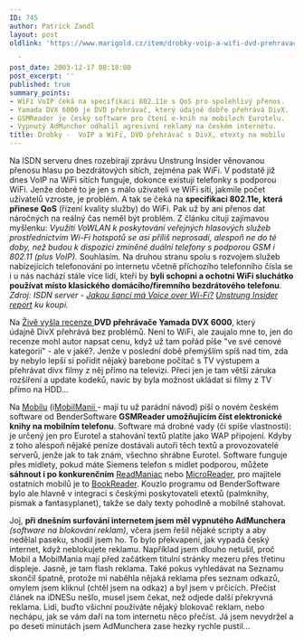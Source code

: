 ```yaml
---
ID: 745
author: Patrick Zandl
layout: post
oldlink: 'https://www.marigold.cz/item/drobky-voip-a-wifi-dvd-prehravac-s-divx-etexty-na-mobilu

  '
post_date: 2003-12-17 08:18:00
post_excerpt: ''
published: true
summary_points:
- WiFi VoIP čeká na specifikaci 802.11e s QoS pro spolehlivý přenos.
- Yamada DVX 6000 je DVD přehrávač, který údajně dobře přehrává DivX.
- GSMReader je český software pro čtení e-knih na mobilech Eurotelu.
- Vypnutý AdMuncher odhalil agresivní reklamy na českém internetu.
title: Drobky -  VoIP a WiFi, DVD přehrávač s DivX, etexty na mobilu
---
```


<p>
Na ISDN serveru dnes rozebírají zprávu Unstrung Insider věnovanou přenosu hlasu po bezdrátových sítích, zejména pak WiFi. V podstatě již dnes VoIP na WiFi sítích funguje, dokonce existují telefonky s podporou WiFi. Jenže dobré to je jen s málo uživateli ve WiFi síti, jakmile počet uživatelů vzroste, je problém. A tak se čeká na <STRONG>specifikaci 802.11e, která přinese QoS</STRONG> (řízení kvality služby) do WiFi. Pak už by ani přenos dat náročných na reálný čas neměl být problém. Z článku cituji zajímavou myšlenku: <EM>Využití VoWLAN k poskytování veřejných hlasových služeb prostřednictvím Wi-Fi hotspotů se asi příliš neprosadí, alespoň ne do té doby, než budou k dispozici zmíněné duální telefony s podporou GSM i 802.11 (plus VoIP).</EM> Souhlasím. Na druhou stranu spolu s rozvojem služeb nabízejících telefonování po internetu včetně příchozího telefonního čísla se i u nás nachází stále více lidí, kteří by <STRONG>byli schopni a ochotni WiFi sluchátko používat místo klasického domácího/firemního bezdrátového telefonu</STRONG>. <EM>Zdroj: ISDN server - </EM><A href="http://www.isdn.cz/clanek.php?cid=5418" target=_blank><EM>Jakou šanci má Voice over Wi-Fi?</EM></A><EM>&#160;</EM><A href="http://www.unstrung.com/insider/default.asp?page=excerpt#22" target=_blank><EM>Unstrung Insider report</EM></A><EM> ku koupi.</EM></p>

<p>
Na <A href="http://www.zive.cz/h/Domacikino/AR.asp?ARI=114067" target=_blank>Živě vyšla recenze </A><STRONG>DVD přehrávače Yamada DVX 6000</STRONG>, který údajně&#160;DivX přehrává bez problémů. Není to WiFi, ale zaujalo mne to, jen do recenze mohl autor napsat cenu, když už tam pořád píše "ve své cenové kategorii" - ale v jaké?. Jenže v poslední době přemýšlím spíš nad tím, zda by nebylo lepší si pořídit nějaký barebone počítač s TV výstupem a přehrávat divx filmy z něj přímo na televizi. Přeci jen je tam větší záruka rozšíření a update kodeků, navíc by byla možnost ukládat si filmy z TV přímo na HDD...</p>

<p>
Na <A href="http://mobil.idnes.cz/mobilni_komunikace/mobilni_telefony/software/gsmreader031217.html" target=_blank>Mobilu</A> (i<A href="http://www.mobilmania.cz/Operatori/Ar.asp?ARI=106118&amp;CAI=2144" target=_blank>MobilManii </A>- mají tu už parádní návod) píší o novém českém software od BenderSoftware <STRONG>GSMReader&#160;umožňujícím číst elektronické knihy na mobilním telefonu</STRONG>. Software má drobné vady (či spíše vlastnosti): je určený jen pro Eurotel a stahování textů platíte jako WAP připojení. Kdyby z toho alespoň nějaké peníze dostávali autoři těch textů a provozovatelé serverů, jenže jak to tak znám, všechno shrábne Eurotel. Software funguje přes midlety, pokud máte Siemens telefon s midlet podporou, můžete <STRONG>sáhnout i po konkurenčním</STRONG> <A href="http://www.deep-shadows.com/hax/ReadManiac.htm" target=_blank>ReadManiac</A>&#160;nebo <A href="http://home.c2i.net/thvoslef/midlets/" target=_blank>MicroReader</A>, pro majitele ostatních mobilů je to <A href="http://tequilacat.narod.ru/dev/br/index-en.html" target=_blank>BookReader</A>. Kouzlo programu od BenderSoftware bylo ale hlavně v integraci s českými poskytovateli etextů (palmknihy, pismak a fantasyplanet), takže se daly texty pohodlně a mobilně stahovat. </p>

<p>
Joj, <STRONG>při dnešním surfování internetem jsem měl vypnutého AdMunchera </STRONG><EM>(software na blokování reklam)</EM>, včera jsem řešil nějaké scripty a aby nedělal paseku, shodil jsem ho. To bylo překvapení, jak vypadá český internet, když neblokujete reklamu. Například jsem dlouho netušil, proč Mobil a MobilMania mají před začátkem titulní stránky mezeru přes třetinu displeje. Jasně, je tam flash reklama. Také pokus vyhledávat na Seznamu skončil špatně, protože mi naběhla nějaká reklama přes seznam odkazů, omylem jsem kliknul (chtěl jsem na odkaz) a byl jsem v prčicích. Přečíst článek na iDNESu nešlo, musel jsem čekat, než odjede další překryvná reklama. Lidi, buďto všichni používáte nějaký blokovač reklam, nebo nechápu, jak se vám daří na tom internetu něco přečíst. Já jsem nevydržel a po deseti minutách jsem AdMunchera zase hezky rychle pustil...&#160;</p>
</EM>